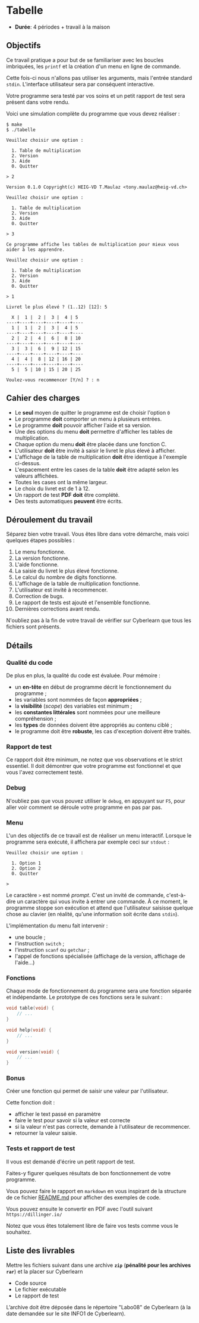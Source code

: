 # Tabelle

- **Durée**: 4 périodes + travail à la maison

## Objectifs

Ce travail pratique a pour but de se familiariser avec les boucles imbriquées, les `printf` et la création d'un menu en ligne de commande.

Cette fois-ci nous n'allons pas utiliser les arguments, mais l'entrée standard `stdin`. L'interface utilisateur sera par conséquent interactive. 

Votre programme sera testé par vos soins et un petit rapport de test sera présent dans votre rendu.

Voici une simulation complète du programme que vous devez réaliser : 

```console
$ make
$ ./tabelle

Veuillez choisir une option :

  1. Table de multiplication
  2. Version
  3. Aide
  0. Quitter

> 2

Version 0.1.0 Copyright(c) HEIG-VD T.Maulaz <tony.maulaz@heig-vd.ch>

Veuillez choisir une option :

  1. Table de multiplication
  2. Version
  3. Aide
  0. Quitter

> 3

Ce programme affiche les tables de multiplication pour mieux vous aider à les apprendre. 

Veuillez choisir une option :

  1. Table de multiplication
  2. Version
  3. Aide
  0. Quitter

> 1

Livret le plus élevé ? (1..12) [12]: 5

  X |  1 |  2 |  3 |  4 | 5
----+----+----+----+----+----
  1 |  1 |  2 |  3 |  4 | 5
----+----+----+----+----+----
  2 |  2 |  4 |  6 |  8 | 10
----+----+----+----+----+----
  3 |  3 |  6 |  9 | 12 | 15
----+----+----+----+----+----
  4 |  4 |  8 | 12 | 16 | 20
----+----+----+----+----+----
  5 |  5 | 10 | 15 | 20 | 25

Voulez-vous recommencer [Y/n] ? : n

```

## Cahier des charges

- Le **seul** moyen de quitter le programme est de choisir l'option `0`
- Le programme **doit** comporter un menu à plusieurs entrées.
- Le programme **doit** pouvoir afficher l'aide et sa version.
- Une des options du menu **doit** permettre d'afficher les tables de multiplication.
- Chaque option du menu **doit** être placée dans une fonction C.
- L'utilisateur **doit** être invité à saisir le livret le plus élevé à afficher.
- L'affichage de la table de multiplication **doit** être identique à l'exemple ci-dessus.
- L'espacement entre les cases de la table **doit** être adapté selon les valeurs affichées.
- Toutes les cases ont la même largeur.
- Le choix du livret est de 1 à 12.
- Un rapport de test **PDF** **doit** être complété.
- Des tests automatiques **peuvent** être écrits.

## Déroulement du travail

Séparez bien votre travail. Vous êtes libre dans votre démarche, mais voici quelques étapes possibles :

1. Le menu fonctionne.
2. La version fonctionne.
3. L'aide fonctionne.
4. La saisie du livret le plus élevé fonctionne.
5. Le calcul du nombre de digits fonctionne.
6. L'affichage de la table de multiplication fonctionne.
7. L'utilisateur est invité à recommencer.
8. Correction de bugs.
9. Le rapport de tests est ajouté et l'ensemble fonctionne.
10. Dernières corrections avant rendu.

N'oubliez pas à la fin de votre travail de vérifier sur Cyberlearn que tous les fichiers sont présents.

## Détails

### Qualité du code

De plus en plus, la qualité du code est évaluée. Pour mémoire :

- un **en-tête** en début de programme décrit le fonctionnement du programme ;
- les variables sont nommées de façon **appropriées** ;
- la **visibilité** (*scope*) des variables est minimum ;
- les **constantes littérales** sont nommées pour une meilleure compréhension ;
- les **types** de données doivent être appropriés au contenu ciblé ;
- le programme doit être **robuste**, les cas d'exception doivent être traités.

### Rapport de test

Ce rapport doit être minimum, ne notez que vos observations et le strict essentiel. Il doit démontrer que votre programme est fonctionnel et que vous l'avez correctement testé.

### Debug

N'oubliez pas que vous pouvez utiliser le `debug`, en appuyant sur `F5`, pour aller voir comment se déroule votre programme en pas par pas.

### Menu

L'un des objectifs de ce travail est de réaliser un menu interactif. Lorsque le programme sera exécuté, il affichera par exemple ceci sur `stdout` :

```console
Veuillez choisir une option :

  1. Option 1
  2. Option 2
  0. Quitter

>

```

Le caractère `>` est nommé *prompt*. C'est un invité de commande, c'est-à-dire un caractère qui vous invite à entrer une commande. À ce moment, le programme stoppe son exécution et attend que l'utilisateur saisisse quelque chose au clavier (en réalité, qu'une information soit écrite dans `stdin`).

L'implémentation du menu fait intervenir :

- une boucle ;
- l'instruction `switch` ;
- l'instruction `scanf` ou `getchar` ;
- l'appel de fonctions spécialisée (affichage de la version, affichage de l'aide...)


### Fonctions

Chaque mode de fonctionnement du programme sera une fonction séparée et indépendante. Le prototype de ces fonctions sera le suivant :

```c
void table(void) {
    // ...
}

void help(void) {
    // ...
}

void version(void) {
    // ...
}
```

### Bonus

Créer une fonction qui permet de saisir une valeur par l'utilisateur. 

Cette fonction doit :
-  afficher le text passé en paramètre 
-  faire le test pour savoir si la valeur est correcte
-  si la valeur n'est pas correcte, demande à l'utilisateur de recommencer.
-  retourner la valeur saisie.

### Tests et rapport de test

Il vous est demandé d'écrire un petit rapport de test.

Faites-y figurer quelques résultats de bon fonctionnement de votre programme. 

Vous pouvez faire le rapport en `markdown` en vous inspirant de la structure de ce fichier [README.md](README.md) pour afficher des exemples de code.

Vous pouvez ensuite le convertir en PDF avec l'outil suivant `https://dillinger.io/`

Notez que vous êtes totalement libre de faire vos tests comme vous le souhaitez.

## Liste des livrables

Mettre les fichiers suivant dans une archive **`zip`** (**pénalité pour les archives `rar`**) et la placer sur Cyberlearn
-  Code source
-  Le fichier exécutable
-  Le rapport de test

L’archive doit être déposée dans le répertoire "Labo08" de Cyberlearn (à la date
demandée sur le site INFO1 de Cyberlearn).
